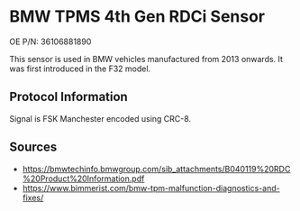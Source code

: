 # BMW TPMS 4th Gen RDCi Sensor

OE P/N: 36106881890 

This sensor is used in BMW vehicles manufactured from 2013 onwards. It was first introduced in the F32 model.

## Protocol Information
Signal is FSK Manchester encoded using CRC-8.

## Sources
- https://bmwtechinfo.bmwgroup.com/sib_attachments/B040119%20RDC%20Product%20Information.pdf
- https://www.bimmerist.com/bmw-tpm-malfunction-diagnostics-and-fixes/

